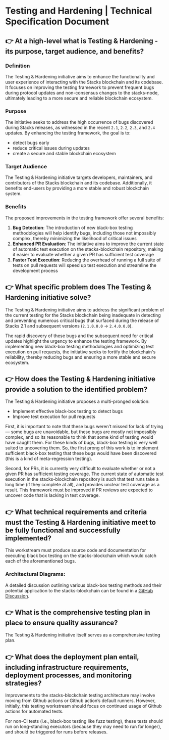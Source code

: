 # Testing and Hardening | Technical Specification Document

## 👉 At a high-level what is Testing & Hardening - its purpose, target audience, and benefits?

### Definition

The Testing & Hardening initiative aims to enhance the functionality and user experience of interacting with the Stacks blockchain and its codebase. It focuses on improving the testing framework to prevent frequent bugs during protocol updates and non-consensus changes to the stacks-node, ultimately leading to a more secure and reliable blockchain ecosystem.

### Purpose

The initiative seeks to address the high occurrence of bugs discovered during Stacks releases, as witnessed in the recent `2.1`, `2.2`, `2.3`, and `2.4` updates. By enhancing the testing framework, the goal is to:

- detect bugs early
- reduce critical issues during updates
- create a secure and stable blockchain ecosystem

### Target Audience

The Testing & Hardening initiative targets developers, maintainers, and contributors of the Stacks blockchain and its codebase. Additionally, it benefits end-users by providing a more stable and robust blockchain system.

### Benefits

The proposed improvements in the testing framework offer several benefits:

1. **Bug Detection**: The introduction of new black-box testing methodologies will help identify bugs, including those not impossibly complex, thereby minimizing the likelihood of critical issues
2. **Enhanced PR Evaluation**: The initiative aims to improve the current state of automatic test execution on the stacks-blockchain repository, making it easier to evaluate whether a given PR has sufficient test coverage
3. **Faster Test Execution**: Reducing the overhead of running a full suite of tests on pull requests will speed up test execution and streamline the development process

## 👉 What specific problem does The Testing & Hardening initiative solve?

The Testing & Hardening initiative aims to address the significant problem of the current testing for the Stacks blockchain being inadequate in detecting and preventing numerous critical bugs that surfaced during the release of Stacks 2.1 and subsequent versions (`2.1.0.0.0` -> `2.4.0.0.0`).

The rapid discovery of these bugs and the subsequent need for critical updates highlight the urgency to enhance the testing framework. By implementing new black-box testing methodologies and optimizing test execution on pull requests, the initiative seeks to fortify the blockchain's reliability, thereby reducing bugs and ensuring a more stable and secure ecosystem.

## 👉 How does the Testing & Hardening initiative provide a solution to the identified problem?

The Testing & Hardening initiative proposes a multi-pronged solution:

- Implement effective black-box testing to detect bugs
- Improve test execution for pull requests

First, it is important to note that these bugs weren’t missed for lack of trying — some bugs are unavoidable, but these bugs are mostly not impossibly complex, and so its reasonable to think that some kind of testing would have caught them. For these kinds of bugs, black-box testing is very well suited to uncovering them. So, the first prong of this work is to implement sufficient black-box testing that these bugs would have been discovered (this is a kind of meta-regression testing).

Second, for PRs, it is currently very difficult to evaluate whether or not a given PR has sufficient testing coverage. The current state of automatic test execution in the stacks-blockchain repository is such that test runs take a long time (if they complete at all), and provides unclear test coverage as a result. This framework must be improved if PR reviews are expected to uncover code that is lacking in test coverage.

## 👉 What technical requirements and criteria must the Testing & Hardening initiative meet to be fully functional and successfully implemented?

This workstream must produce source code and documentation for executing black box testing on the stacks-blockchain which would catch each of the aforementioned bugs.

### Architectural Diagrams:

A detailed discussion outlining various black-box testing methods and their potential application to the stacks-blockchain can be found in a [GitHub Discussion](https://github.com/stacks-network/stacks-blockchain/discussions/3732).

## 👉 What is the comprehensive testing plan in place to ensure quality assurance?

The Testing & Hardening initiative itself serves as a comprehensive testing plan.

## 👉 What does the deployment plan entail, including infrastructure requirements, deployment processes, and monitoring strategies?

Improvements to the stacks-blockchain testing architecture may involve moving from Github actions or Github action’s default runners. However, initially, this testing workstream should focus on continued usage of Github actions for automated tests.

For non-CI tests (i.e., black-box testing like fuzz testing), these tests should run on long-standing executors (because they may need to run for longer), and should be triggered for runs before releases.
